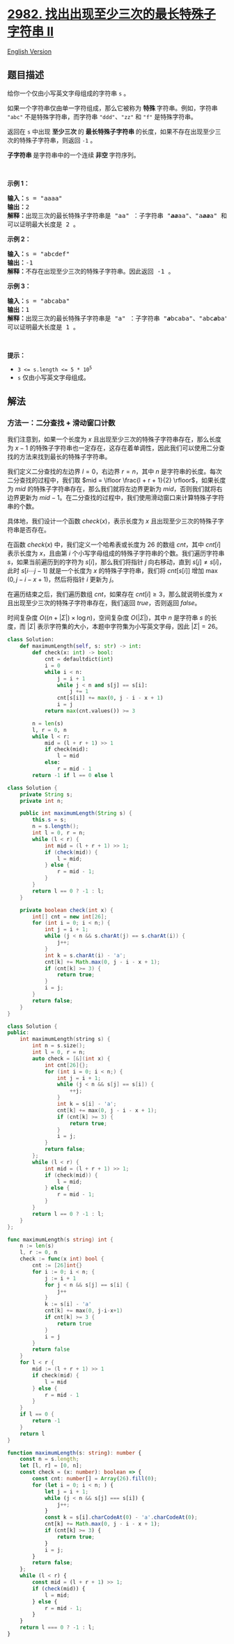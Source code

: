# [2982. 找出出现至少三次的最长特殊子字符串 II](https://leetcode.cn/problems/find-longest-special-substring-that-occurs-thrice-ii)

[English Version](/solution/2900-2999/2982.Find%20Longest%20Special%20Substring%20That%20Occurs%20Thrice%20II/README_EN.md)

<!-- tags:哈希表,字符串,二分查找,计数,滑动窗口 -->

<!-- difficulty:中等 -->

## 题目描述

<!-- 这里写题目描述 -->

<p>给你一个仅由小写英文字母组成的字符串 <code>s</code> 。</p>

<p>如果一个字符串仅由单一字符组成，那么它被称为 <strong>特殊 </strong>字符串。例如，字符串 <code>"abc"</code> 不是特殊字符串，而字符串 <code>"ddd"</code>、<code>"zz"</code> 和 <code>"f"</code> 是特殊字符串。</p>

<p>返回在 <code>s</code> 中出现 <strong>至少三次 </strong>的<strong> 最长特殊子字符串 </strong>的长度，如果不存在出现至少三次的特殊子字符串，则返回 <code>-1</code> 。</p>

<p><strong>子字符串 </strong>是字符串中的一个连续<strong> 非空 </strong>字符序列。</p>

<p>&nbsp;</p>

<p><strong class="example">示例 1：</strong></p>

<pre>
<strong>输入：</strong>s = "aaaa"
<strong>输出：</strong>2
<strong>解释：</strong>出现三次的最长特殊子字符串是 "aa" ：子字符串 "<em><strong>aa</strong></em>aa"、"a<em><strong>aa</strong></em>a" 和 "aa<em><strong>aa</strong></em>"。
可以证明最大长度是 2 。
</pre>

<p><strong class="example">示例 2：</strong></p>

<pre>
<strong>输入：</strong>s = "abcdef"
<strong>输出：</strong>-1
<strong>解释：</strong>不存在出现至少三次的特殊子字符串。因此返回 -1 。
</pre>

<p><strong class="example">示例 3：</strong></p>

<pre>
<strong>输入：</strong>s = "abcaba"
<strong>输出：</strong>1
<strong>解释：</strong>出现三次的最长特殊子字符串是 "a" ：子字符串 "<em><strong>a</strong></em>bcaba"、"abc<em><strong>a</strong></em>ba" 和 "abcab<em><strong>a</strong></em>"。
可以证明最大长度是 1 。
</pre>

<p>&nbsp;</p>

<p><strong>提示：</strong></p>

<ul>
	<li><code>3 &lt;= s.length &lt;= 5 * 10<sup>5</sup></code></li>
	<li><code>s</code> 仅由小写英文字母组成。</li>
</ul>

## 解法

### 方法一：二分查找 + 滑动窗口计数

我们注意到，如果一个长度为 $x$ 且出现至少三次的特殊子字符串存在，那么长度为 $x-1$ 的特殊子字符串也一定存在，这存在着单调性，因此我们可以使用二分查找的方法来找到最长的特殊子字符串。

我们定义二分查找的左边界 $l = 0$，右边界 $r = n$，其中 $n$ 是字符串的长度。每次二分查找的过程中，我们取 $mid = \lfloor \frac{l + r + 1}{2} \rfloor$，如果长度为 $mid$ 的特殊子字符串存在，那么我们就将左边界更新为 $mid$，否则我们就将右边界更新为 $mid - 1$。在二分查找的过程中，我们使用滑动窗口来计算特殊子字符串的个数。

具体地，我们设计一个函数 $check(x)$，表示长度为 $x$ 且出现至少三次的特殊子字符串是否存在。

在函数 $check(x)$ 中，我们定义一个哈希表或长度为 $26$ 的数组 $cnt$，其中 $cnt[i]$ 表示长度为 $x$，且由第 $i$ 个小写字母组成的特殊子字符串的个数。我们遍历字符串 $s$，如果当前遍历到的字符为 $s[i]$，那么我们将指针 $j$ 向右移动，直到 $s[j] \neq s[i]$，此时 $s[i \cdots j-1]$ 就是一个长度为 $x$ 的特殊子字符串，我们将 $cnt[s[i]]$ 增加 $\max(0, j - i - x + 1)$，然后将指针 $i$ 更新为 $j$。

在遍历结束之后，我们遍历数组 $cnt$，如果存在 $cnt[i] \geq 3$，那么就说明长度为 $x$ 且出现至少三次的特殊子字符串存在，我们返回 $true$，否则返回 $false$。

时间复杂度 $O((n + |\Sigma|) \times \log n)$，空间复杂度 $O(|\Sigma|)$，其中 $n$ 是字符串 $s$ 的长度，而 $|\Sigma|$ 表示字符集的大小，本题中字符集为小写英文字母，因此 $|\Sigma| = 26$。

<!-- tabs:start -->

```python
class Solution:
    def maximumLength(self, s: str) -> int:
        def check(x: int) -> bool:
            cnt = defaultdict(int)
            i = 0
            while i < n:
                j = i + 1
                while j < n and s[j] == s[i]:
                    j += 1
                cnt[s[i]] += max(0, j - i - x + 1)
                i = j
            return max(cnt.values()) >= 3

        n = len(s)
        l, r = 0, n
        while l < r:
            mid = (l + r + 1) >> 1
            if check(mid):
                l = mid
            else:
                r = mid - 1
        return -1 if l == 0 else l
```

```java
class Solution {
    private String s;
    private int n;

    public int maximumLength(String s) {
        this.s = s;
        n = s.length();
        int l = 0, r = n;
        while (l < r) {
            int mid = (l + r + 1) >> 1;
            if (check(mid)) {
                l = mid;
            } else {
                r = mid - 1;
            }
        }
        return l == 0 ? -1 : l;
    }

    private boolean check(int x) {
        int[] cnt = new int[26];
        for (int i = 0; i < n;) {
            int j = i + 1;
            while (j < n && s.charAt(j) == s.charAt(i)) {
                j++;
            }
            int k = s.charAt(i) - 'a';
            cnt[k] += Math.max(0, j - i - x + 1);
            if (cnt[k] >= 3) {
                return true;
            }
            i = j;
        }
        return false;
    }
}
```

```cpp
class Solution {
public:
    int maximumLength(string s) {
        int n = s.size();
        int l = 0, r = n;
        auto check = [&](int x) {
            int cnt[26]{};
            for (int i = 0; i < n;) {
                int j = i + 1;
                while (j < n && s[j] == s[i]) {
                    ++j;
                }
                int k = s[i] - 'a';
                cnt[k] += max(0, j - i - x + 1);
                if (cnt[k] >= 3) {
                    return true;
                }
                i = j;
            }
            return false;
        };
        while (l < r) {
            int mid = (l + r + 1) >> 1;
            if (check(mid)) {
                l = mid;
            } else {
                r = mid - 1;
            }
        }
        return l == 0 ? -1 : l;
    }
};
```

```go
func maximumLength(s string) int {
	n := len(s)
	l, r := 0, n
	check := func(x int) bool {
		cnt := [26]int{}
		for i := 0; i < n; {
			j := i + 1
			for j < n && s[j] == s[i] {
				j++
			}
			k := s[i] - 'a'
			cnt[k] += max(0, j-i-x+1)
			if cnt[k] >= 3 {
				return true
			}
			i = j
		}
		return false
	}
	for l < r {
		mid := (l + r + 1) >> 1
		if check(mid) {
			l = mid
		} else {
			r = mid - 1
		}
	}
	if l == 0 {
		return -1
	}
	return l
}
```

```ts
function maximumLength(s: string): number {
    const n = s.length;
    let [l, r] = [0, n];
    const check = (x: number): boolean => {
        const cnt: number[] = Array(26).fill(0);
        for (let i = 0; i < n; ) {
            let j = i + 1;
            while (j < n && s[j] === s[i]) {
                j++;
            }
            const k = s[i].charCodeAt(0) - 'a'.charCodeAt(0);
            cnt[k] += Math.max(0, j - i - x + 1);
            if (cnt[k] >= 3) {
                return true;
            }
            i = j;
        }
        return false;
    };
    while (l < r) {
        const mid = (l + r + 1) >> 1;
        if (check(mid)) {
            l = mid;
        } else {
            r = mid - 1;
        }
    }
    return l === 0 ? -1 : l;
}
```

<!-- tabs:end -->

<!-- end -->
